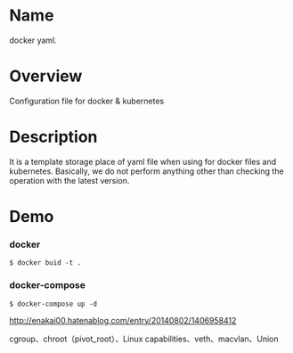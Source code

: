 # Name
docker yaml.

# Overview
Configuration file for docker & kubernetes 

# Description

It is a template storage place of yaml file when using for docker files and kubernetes.
Basically, we do not perform anything other than checking the operation with the latest version.

# Demo

### docker

```
$ docker buid -t .
```

### docker-compose

```
$ docker-compose up -d
```

http://enakai00.hatenablog.com/entry/20140802/1406958412

cgroup、chroot（pivot_root）、Linux capabilities、veth、macvlan、Union

